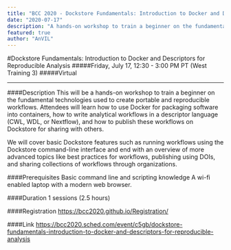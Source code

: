 ```yaml
---
title: "BCC 2020 - Dockstore Fundamentals: Introduction to Docker and Descriptors for Reproducible Analysis"
date: "2020-07-17"
description: "A hands-on workshop to train a beginner on the fundamental technologies used to create portable and reproducible workflows"
featured: true
author: "AnVIL"
---
```


#Dockstore Fundamentals: Introduction to Docker and Descriptors for Reproducible Analysis
#####Friday, July 17, 12:30 - 3:00 PM PT (West Training 3)
#####Virtual

---

####Description
This will be a hands-on workshop to train a beginner on the fundamental technologies used to create portable and reproducible workflows. Attendees will learn how to use Docker for packaging software into containers, how to write analytical workflows in a descriptor language (CWL, WDL, or Nextflow), and how to publish these workflows on Dockstore for sharing with others.
 
 We will cover basic Dockstore features such as running workflows using the Dockstore command-line interface and end with an overview of more advanced topics like best practices for workflows, publishing using DOIs, and sharing collections of workflows through organizations.

####Prerequisites
Basic command line and scripting knowledge
A wi-fi enabled laptop with a modern web browser.

####Duration
1 sessions (2.5 hours)

####Registration
https://bcc2020.github.io/Registration/

####Link
https://bcc2020.sched.com/event/c5gb/dockstore-fundamentals-introduction-to-docker-and-descriptors-for-reproducible-analysis